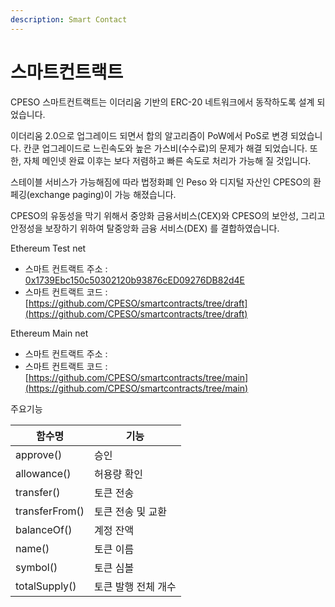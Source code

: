 ```yaml
---
description: Smart Contact
---
```


# 스마트컨트랙트

CPESO 스마트컨트랙트는 이더리움 기반의 ERC-20 네트워크에서 동작하도록 설계 되었습니다.&#x20;

이더리움 2.0으로 업그레이드 되면서 합의 알고리즘이 PoW에서 PoS로 변경 되었습니다. 칸쿤 업그레이드로 느린속도와 높은 가스비(수수료)의 문제가 해결 되었습니다. 또한, 자체 메인넷 완료 이후는 보다 저렴하고 빠른 속도로 처리가 가능해 질 것입니다.

스테이블 서비스가 가능해짐에 따라 법정화폐 인 Peso 와 디지털 자산인 CPESO의 환 페깅(exchange paging)이 가능 해졌습니다.

CPESO의 유동성을 막기 위해서 중앙화 금융서비스(CEX)와 CPESO의 보안성, 그리고 안정성을 보장하기 위하여 탈중앙화 금융 서비스(DEX) 를 결합하였습니다.

Ethereum Test net

* 스마트 컨트랙트 주소 : [0x1739Ebc150c50302120b93876cED09276DB82d4E](https://sepolia.etherscan.io/token/0x1739Ebc150c50302120b93876cED09276DB82d4E)
* 스마트 컨트랙트 코드 : [https://github.com/CPESO/smartcontracts/tree/draft](https://github.com/CPESO/smartcontracts/tree/draft)



Ethereum Main net

* 스마트 컨트랙트 주소 :&#x20;
* 스마트 컨트랙트 코드 : [https://github.com/CPESO/smartcontracts/tree/main](https://github.com/CPESO/smartcontracts/tree/main)

주요기능

| 함수명            | 기능          |
| -------------- | ----------- |
| approve()      | 승인          |
| allowance()    | 허용량 확인      |
| transfer()     | 토큰 전송       |
| transferFrom() | 토큰 전송 및 교환  |
| balanceOf()    | 계정 잔액       |
| name()         | 토큰 이름       |
| symbol()       | 토큰 심볼       |
| totalSupply()  | 토큰 발행 전체 개수 |
